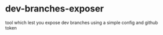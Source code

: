 # dev-branches-exposer
tool which lest you expose dev branches using a simple config and github token
